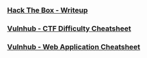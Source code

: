 ### [Hack The Box - Writeup](https://github.com/sarathlalup/Penetration-Testing/blob/master/CTF/HTB/J.md)
### [Vulnhub - CTF Difficulty Cheatsheet](https://github.com/Ignitetechnologies/CTF-Difficulty/blob/master/README.md)
### [Vulnhub - Web Application Cheatsheet](https://github.com/Ignitetechnologies/Web-Application-Cheatsheet/blob/master/README.md)
